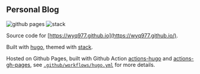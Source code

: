 ## Personal Blog

![github pages](https://img.shields.io/github/workflow/status/wyq977/wyq977.github.io/github%20pages?label=github%20pages) ![stack](https://img.shields.io/github/v/release/CaiJimmy/hugo-theme-stack)

Source code for [https://wyq977.github.io](https://wyq977.github.io/).

Built with [hugo](https://gohugo.io/), themed with [stack](https://github.com/CaiJimmy/hugo-theme-stack).

Hosted on Github Pages, built with Github Action [actions-hugo](https://github.com/peaceiris/actions-hugo) and [actions-gh-pages](https://github.com/peaceiris/actions-gh-pages), see [`.github/workflows/hugo.yml`](.github/workflows/hugo.yml) for more details.

